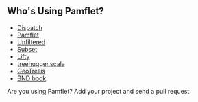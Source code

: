 Who's Using Pamflet?
--------------------

* [Dispatch](http://dispatch.databinder.net/)
* [Pamflet](http://pamflet.databinder.net/)
* [Unfiltered](http://unfiltered.databinder.net/)
* [Subset](http://osinka.github.com/subset/Subset.html)
* [Lifty](http://lifty.github.com/Lifty.html)
* [treehugger.scala](http://eed3si9n.com/treehugger/)
* [GeoTrellis](http://azavea.github.com/geotrellis/getting_started/GeoTrellis.html)
* [BND book](http://bnd-book.duck-asteroid.cloudbees.net/BND.html)

Are you using Pamflet? Add your project and send a pull request.
